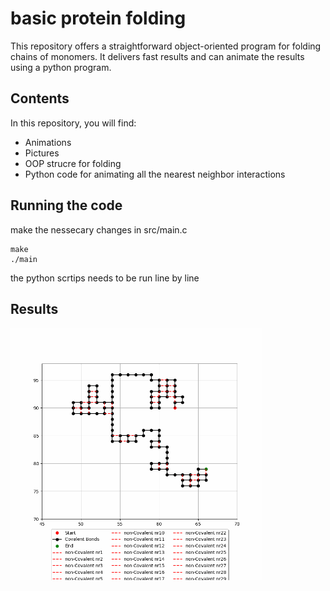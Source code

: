 # basic protein folding

This repository offers a straightforward object-oriented program for folding chains of monomers. It delivers fast results and can animate the results using a python program. 

## Contents

In this repository, you will find:
- Animations
- Pictures
- OOP strucre for folding
- Python code for animating all the nearest neighbor interactions

## Running the code
make the nessecary changes in src/main.c

```console
make
./main
```
the python scrtips needs to be run line by line

## Results

<img src="_misc/data/monte_carlo_sim/task_2.5/gif/main_sim.gif" width =80%>
